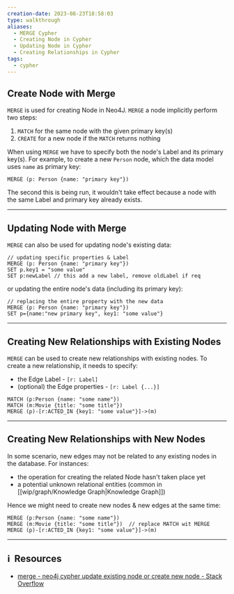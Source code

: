 ```yaml
---
creation-date: 2023-08-23T18:58:03
type: walkthrough
aliases:
  - MERGE Cypher
  - Creating Node in Cypher
  - Updating Node in Cypher
  - Creating Relationships in Cypher
tags:
  - cypher
---
```

## Create Node with Merge

`MERGE` is used for creating Node in Neo4J. `MERGE` a node implicitly perform two steps: 
1. `MATCH` for the same node with the given primary key(s)
2. `CREATE` for a new node if the `MATCH` returns nothing

When using `MERGE` we have to specify both the node's Label and its primary key(s). For example, to create a new `Person` node, which the data model uses `name` as primary key: 

```cypher
MERGE (p: Person {name: "primary key"})
```

The second this is being run, it wouldn't take effect because a node with the same Label and primary key already exists. 

---

## Updating Node with Merge

`MERGE` can also be used for updating node's existing data: 

```cypher
// updating specific properties & Label
MERGE (p: Person {name: "primary key"})
SET p.key1 = "some value"
SET p:newLabel // this add a new label, remove oldLabel if req
```

or updating the entire node's data (including its primary key): 

```cypher
// replacing the entire property with the new data
MERGE (p: Person {name: "primary key"})
SET p={name:"new primary key", key1: "some value"}
```

---
## Creating New Relationships with Existing Nodes

`MERGE` can be used to create new relationships with existing nodes. To create a new relationship, it needs to specify: 
- the Edge Label - `[r: Label]`
- (optional) the Edge properties - `[r: Label {...}]`

```cypher
MATCH (p:Person {name: "some name"})
MATCH (m:Movie {title: "some title"})
MERGE (p)-[r:ACTED_IN {key1: "some value"}]->(m)
```

---
## Creating New Relationships with New Nodes

In some scenario, new edges may not be related to any existing nodes in the database. For instances:

- the operation for creating the related Node hasn't taken place yet
- a potential unknown relational entities (common in [[wip/graph/Knowledge Graph|Knowledge Graph]])

Hence we might need to create new nodes & new edges at the same time:

```cypher
MERGE (p:Person {name: "some name"})
MERGE (m:Movie {title: "some title"})  // replace MATCH wit MERGE
MERGE (p)-[r:ACTED_IN {key1: "some value"}]->(m)
```


---
## ℹ️  Resources
- [merge - neo4j cypher update existing node or create new node - Stack Overflow](https://stackoverflow.com/questions/25177788/neo4j-cypher-update-existing-node-or-create-new-node)